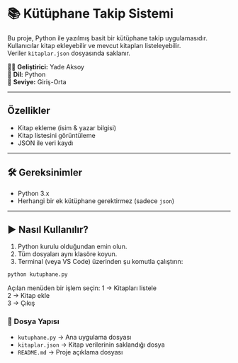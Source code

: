 # 📚 Kütüphane Takip Sistemi

Bu proje, Python ile yazılmış basit bir kütüphane takip uygulamasıdır.  
Kullanıcılar kitap ekleyebilir ve mevcut kitapları listeleyebilir.  
Veriler `kitaplar.json` dosyasında saklanır.

🧑‍💻 **Geliştirici:** Yade Aksoy  
📌 **Dil:** Python  
🎯 **Seviye:** Giriş-Orta  

---

## Özellikler

- Kitap ekleme (isim & yazar bilgisi)
- Kitap listesini görüntüleme
- JSON ile veri kaydı

---

## 🛠 Gereksinimler

- Python 3.x  
- Herhangi bir ek kütüphane gerektirmez (sadece `json`)

---

## ▶️ Nasıl Kullanılır?

1. Python kurulu olduğundan emin olun.
2. Tüm dosyaları aynı klasöre koyun.
3. Terminal (veya VS Code) üzerinden şu komutla çalıştırın:

```bash
python kutuphane.py
```

Açılan menüden bir işlem seçin:
1 → Kitapları listele  
2 → Kitap ekle  
3 → Çıkış


### 📁 Dosya Yapısı

- `kutuphane.py` → Ana uygulama dosyası  
- `kitaplar.json` → Kitap verilerinin saklandığı dosya  
- `README.md` → Proje açıklama dosyası
